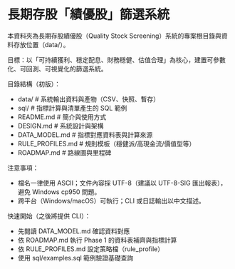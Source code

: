 # 長期存股「績優股」篩選系統

本資料夾為長期存股績優股（Quality Stock Screening）系統的專案根目錄與資料存放位置（data/）。

目標：以「可持續獲利、穩定配息、財務穩健、估值合理」為核心，建置可參數化、可回測、可視覺化的篩選系統。

目錄結構（初版）：
- data/                 # 系統輸出資料與產物（CSV、快照、暫存）
- sql/                  # 指標計算與清單產生的 SQL 範例
- README.md             # 簡介與使用方式
- DESIGN.md             # 系統設計與架構
- DATA_MODEL.md         # 指標對應資料表與計算來源
- RULE_PROFILES.md      # 規則模板（穩健派/高現金流/價值型等）
- ROADMAP.md            # 路線圖與里程碑

注意事項：
- 檔名一律使用 ASCII；文件內容採 UTF-8（建議以 UTF-8-SIG 匯出報表），避免 Windows cp950 問題。
- 跨平台（Windows/macOS）可執行；CLI 或日誌輸出以中文描述。

快速開始（之後將提供 CLI）：
- 先閱讀 DATA_MODEL.md 確認資料對應
- 依 ROADMAP.md 執行 Phase 1 的資料表補齊與指標計算
- 依 RULE_PROFILES.md 設定策略檔（rule_profile）
- 使用 sql/examples.sql 範例驗證基礎查詢

